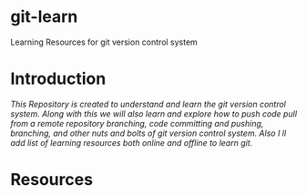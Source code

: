 # git-learn
Learning Resources for git version control system

# Introduction

<i> This Repository is created to understand and learn the git version control system.  Along with this we will also learn and explore how to push code pull from a remote repository branching, code committing and pushing, branching, and other nuts and bolts of git version control system.  Also I ll add list of learning resources both online and offline to learn git. </i>

# Resources

